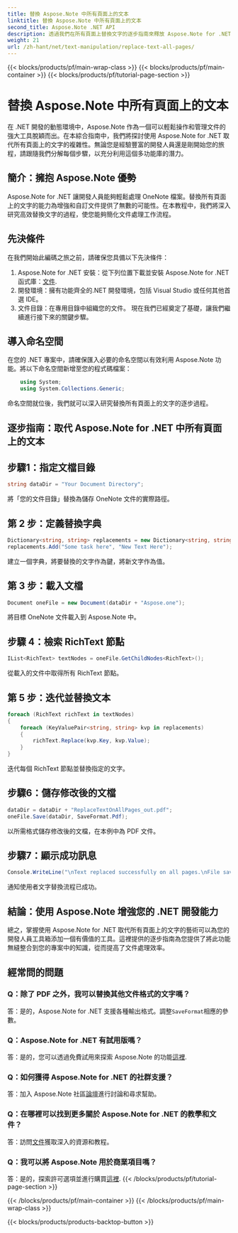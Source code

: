 ```yaml
---
title: 替換 Aspose.Note 中所有頁面上的文本
linktitle: 替換 Aspose.Note 中所有頁面上的文本
second_title: Aspose.Note .NET API
description: 透過我們在所有頁面上替換文字的逐步指南來釋放 Aspose.Note for .NET 的潛力。輕鬆簡化文件處理。
weight: 21
url: /zh-hant/net/text-manipulation/replace-text-all-pages/
---
```


{{< blocks/products/pf/main-wrap-class >}}
{{< blocks/products/pf/main-container >}}
{{< blocks/products/pf/tutorial-page-section >}}

# 替換 Aspose.Note 中所有頁面上的文本

在 .NET 開發的動態環境中，Aspose.Note 作為一個可以輕鬆操作和管理文件的強大工具脫穎而出。在本綜合指南中，我們將探討使用 Aspose.Note for .NET 取代所有頁面上的文字的複雜性。無論您是經驗豐富的開發人員還是剛開始您的旅程，請跟隨我們分解每個步驟，以充分利用這個多功能庫的潛力。
## 簡介：擁抱 Aspose.Note 優勢
Aspose.Note for .NET 讓開發人員能夠輕鬆處理 OneNote 檔案。替換所有頁面上的文字的能力為增強和自訂文件提供了無數的可能性。在本教程中，我們將深入研究高效替換文字的過程，使您能夠簡化文件處理工作流程。
## 先決條件
在我們開始此編碼之旅之前，請確保您具備以下先決條件：
1.  Aspose.Note for .NET 安裝：從下列位置下載並安裝 Aspose.Note for .NET 函式庫：[文件](https://reference.aspose.com/note/net/).
2. 開發環境：擁有功能齊全的.NET 開發環境，包括 Visual Studio 或任何其他首選 IDE。
3. 文件目錄：在專用目錄中組織您的文件。
現在我們已經奠定了基礎，讓我們繼續進行接下來的關鍵步驟。
## 導入命名空間
在您的 .NET 專案中，請確保匯入必要的命名空間以有效利用 Aspose.Note 功能。將以下命名空間新增至您的程式碼檔案：
```csharp
    using System;
    using System.Collections.Generic;
```
命名空間就位後，我們就可以深入研究替換所有頁面上的文字的逐步過程。
## 逐步指南：取代 Aspose.Note for .NET 中所有頁面上的文本
## 步驟1：指定文檔目錄
```csharp
string dataDir = "Your Document Directory";
```
將「您的文件目錄」替換為儲存 OneNote 文件的實際路徑。
## 第 2 步：定義替換字典
```csharp
Dictionary<string, string> replacements = new Dictionary<string, string>();
replacements.Add("Some task here", "New Text Here");
```
建立一個字典，將要替換的文字作為鍵，將新文字作為值。
## 第 3 步：載入文檔
```csharp
Document oneFile = new Document(dataDir + "Aspose.one");
```
將目標 OneNote 文件載入到 Aspose.Note 中。
## 步驟 4：檢索 RichText 節點
```csharp
IList<RichText> textNodes = oneFile.GetChildNodes<RichText>();
```
從載入的文件中取得所有 RichText 節點。
## 第 5 步：迭代並替換文本
```csharp
foreach (RichText richText in textNodes)
{
    foreach (KeyValuePair<string, string> kvp in replacements)
    {
        richText.Replace(kvp.Key, kvp.Value);
    }
}
```
迭代每個 RichText 節點並替換指定的文字。
## 步驟6：儲存修改後的文檔
```csharp
dataDir = dataDir + "ReplaceTextOnAllPages_out.pdf";
oneFile.Save(dataDir, SaveFormat.Pdf);
```
以所需格式儲存修改後的文檔，在本例中為 PDF 文件。
## 步驟7：顯示成功訊息
```csharp
Console.WriteLine("\nText replaced successfully on all pages.\nFile saved at " + dataDir);
```
通知使用者文字替換流程已成功。
## 結論：使用 Aspose.Note 增強您的 .NET 開發能力
總之，掌握使用 Aspose.Note for .NET 取代所有頁面上的文字的藝術可以為您的開發人員工具箱添加一個有價值的工具。這裡提供的逐步指南為您提供了將此功能無縫整合到您的專案中的知識，從而提高了文件處理效率。
## 經常問的問題
### Q：除了 PDF 之外，我可以替換其他文件格式的文字嗎？
答：是的，Aspose.Note for .NET 支援各種輸出格式。調整`SaveFormat`相應的參數。
### Q：Aspose.Note for .NET 有試用版嗎？
答：是的，您可以透過免費試用來探索 Aspose.Note 的功能[這裡](https://releases.aspose.com/).
### Q：如何獲得 Aspose.Note for .NET 的社群支援？
答：加入 Aspose.Note 社區[論壇](https://forum.aspose.com/c/note/28)進行討論和尋求幫助。
### Q：在哪裡可以找到更多關於 Aspose.Note for .NET 的教學和文件？
答：訪問[文件](https://reference.aspose.com/note/net/)獲取深入的資源和教程。
### Q：我可以將 Aspose.Note 用於商業項目嗎？
答：是的，探索許可選項並進行購買[這裡](https://purchase.aspose.com/buy).
{{< /blocks/products/pf/tutorial-page-section >}}

{{< /blocks/products/pf/main-container >}}
{{< /blocks/products/pf/main-wrap-class >}}

{{< blocks/products/products-backtop-button >}}
